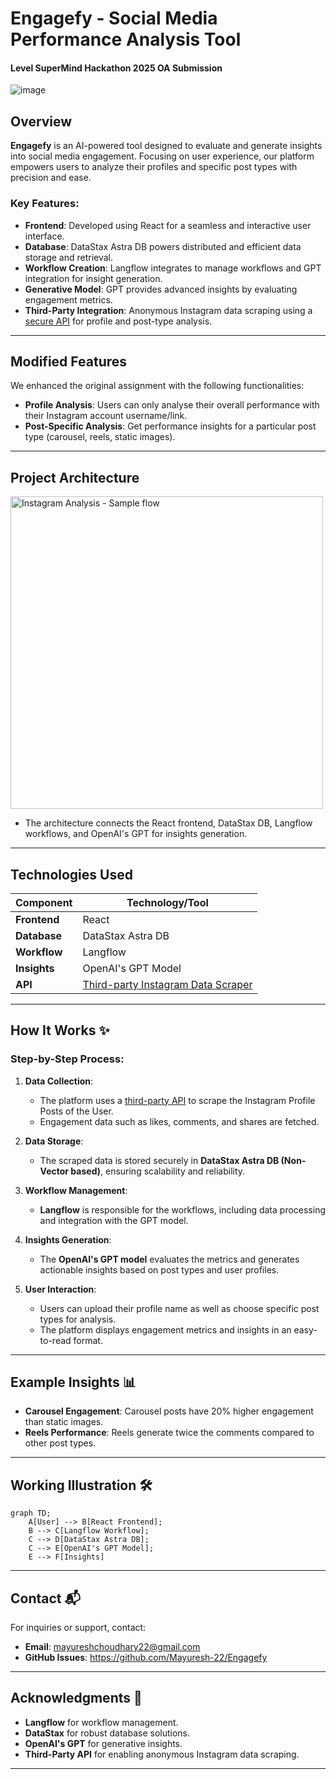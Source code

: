 # Engagefy - Social Media Performance Analysis Tool
#### Level SuperMind Hackathon 2025 OA Submission

![image](https://github.com/user-attachments/assets/94aea794-db5d-4640-908b-f5a4e0d120b9)


## Overview
**Engagefy** is an AI-powered tool designed to evaluate and generate insights into social media engagement. Focusing on user experience, our platform empowers users to analyze their profiles and specific post types with precision and ease. 

### Key Features:
- **Frontend**: Developed using React for a seamless and interactive user interface.
- **Database**: DataStax Astra DB powers distributed and efficient data storage and retrieval.
- **Workflow Creation**: Langflow integrates to manage workflows and GPT integration for insight generation.
- **Generative Model**: GPT provides advanced insights by evaluating engagement metrics.
- **Third-Party Integration**: Anonymous Instagram data scraping using a [secure API](https://rapidapi.com/social-api1-instagram/api/instagram-scraper-api2) for profile and post-type analysis.

---

## Modified Features
We enhanced the original assignment with the following functionalities:
- **Profile Analysis**: Users can only analyse their overall performance with their Instagram account username/link.
- **Post-Specific Analysis**: Get performance insights for a particular post type (carousel, reels, static images).

---

## Project Architecture
<img width="500" alt="Instagram Analysis - Sample flow" src="https://github.com/user-attachments/assets/be288578-49e2-48d3-90c6-a6f304b6b240" />

- The architecture connects the React frontend, DataStax DB, Langflow workflows, and OpenAI's GPT for insights generation.

---

## Technologies Used

| Component        | Technology/Tool       |
|------------------|-----------------------|
| **Frontend**     | React                |
| **Database**     | DataStax Astra DB    |
| **Workflow**     | Langflow             |
| **Insights**     | OpenAI's GPT Model         |
| **API**          | [Third-party Instagram Data Scraper](https://rapidapi.com/social-api1-instagram/api/instagram-scraper-api2) |

---

## How It Works ✨

### Step-by-Step Process:
1. **Data Collection**:
   - The platform uses a [third-party API](https://rapidapi.com/social-api1-instagram/api/instagram-scraper-api2) to scrape the Instagram Profile Posts of the User.
   - Engagement data such as likes, comments, and shares are fetched.

2. **Data Storage**:
   - The scraped data is stored securely in **DataStax Astra DB (Non-Vector based)**, ensuring scalability and reliability.

3. **Workflow Management**:
   - **Langflow** is responsible for the workflows, including data processing and integration with the GPT model.

4. **Insights Generation**:
   - The **OpenAI's GPT model** evaluates the metrics and generates actionable insights based on post types and user profiles.

5. **User Interaction**:
   - Users can upload their profile name as well as choose specific post types for analysis.
   - The platform displays engagement metrics and insights in an easy-to-read format.

---

## Example Insights 📊
- **Carousel Engagement**: Carousel posts have 20% higher engagement than static images.
- **Reels Performance**: Reels generate twice the comments compared to other post types.

---

## Working Illustration 🛠️

```mermaid
graph TD;
    A[User] --> B[React Frontend];
    B --> C[Langflow Workflow];
    C --> D[DataStax Astra DB];
    C --> E[OpenAI's GPT Model];
    E --> F[Insights]
```

---

## Contact 📬
For inquiries or support, contact:
- **Email**: mayureshchoudhary22@gmail.com
- **GitHub Issues**: https://github.com/Mayuresh-22/Engagefy

---

## Acknowledgments 🙌
- **Langflow** for workflow management.
- **DataStax** for robust database solutions.
- **OpenAI's GPT** for generative insights.
- **Third-Party API** for enabling anonymous Instagram data scraping.

---
